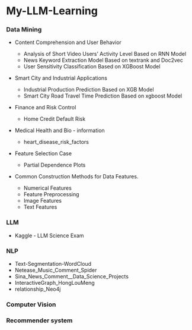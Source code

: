 # My-LLM-Learning

### Data Mining
- Content Comprehension and User Behavior
  - Analysis of Short Video Users’ Activity Level Based on RNN Model
  - News Keyword Extraction Model Based on textrank and Doc2vec
  - User Sensitivity Classification Based on XGBoost Model

- Smart City and Industrial Applications
  - Industrial Production Prediction Based on XGB Model
  - Smart City Road Travel Time Prediction Based on xgboost Model
- Finance and Risk Control
  - Home Credit Default Risk
- Medical Health and Bio - information
  - heart_disease_risk_factors
- Feature Selection Case
  - Partial Dependence Plots
- Common Construction Methods for Data Features.
  - Numerical Features
  - Feature Preprocessing
  - Image Features
  - Text Features

### LLM
- Kaggle - LLM Science Exam
### NLP
- Text-Segmentation-WordCloud
- Netease_Music_Comment_Spider
- Sina_News_Comment__Data_Science_Projects
- InteractiveGraph_HongLouMeng
- relationship_Neo4j

### Computer Vision
### Recommender system
